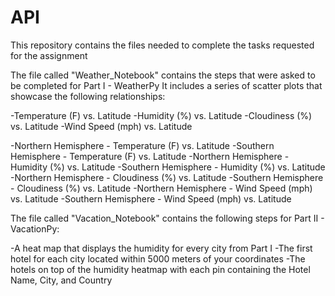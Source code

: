 # API
This repository contains the files needed to complete the tasks requested for the assignment

The file called "Weather_Notebook" contains the steps that were asked to be completed for Part I - WeatherPy
It includes a series of scatter plots that showcase the following relationships:

-Temperature (F) vs. Latitude
-Humidity (%) vs. Latitude
-Cloudiness (%) vs. Latitude
-Wind Speed (mph) vs. Latitude

-Northern Hemisphere - Temperature (F) vs. Latitude
-Southern Hemisphere - Temperature (F) vs. Latitude
-Northern Hemisphere - Humidity (%) vs. Latitude
-Southern Hemisphere - Humidity (%) vs. Latitude
-Northern Hemisphere - Cloudiness (%) vs. Latitude
-Southern Hemisphere - Cloudiness (%) vs. Latitude
-Northern Hemisphere - Wind Speed (mph) vs. Latitude
-Southern Hemisphere - Wind Speed (mph) vs. Latitude

The file called "Vacation_Notebook" contains the following steps for Part II - VacationPy:

-A heat map that displays the humidity for every city from Part I
-The first hotel for each city located within 5000 meters of your coordinates
-The hotels on top of the humidity heatmap with each pin containing the Hotel Name, City, and Country
